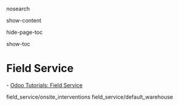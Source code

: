 nosearch  

show-content  

hide-page-toc  

show-toc  

# Field Service

<div class="seealso">

\- [Odoo Tutorials: Field
Service](https://www.odoo.com/slides/field-service-49)

</div>

<div class="toctree" titlesonly="">

field_service/onsite_interventions field_service/default_warehouse

</div>
